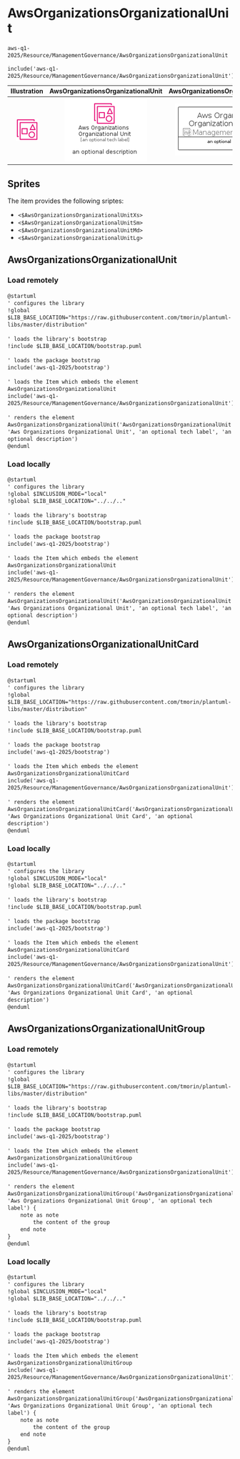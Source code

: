 # AwsOrganizationsOrganizationalUnit


```text
aws-q1-2025/Resource/ManagementGovernance/AwsOrganizationsOrganizationalUnit
```

```text
include('aws-q1-2025/Resource/ManagementGovernance/AwsOrganizationsOrganizationalUnit')
```



| Illustration | AwsOrganizationsOrganizationalUnit | AwsOrganizationsOrganizationalUnitCard | AwsOrganizationsOrganizationalUnitGroup |
| :---: | :---: | :---: | :---: |
| ![illustration for Illustration](../../../aws-q1-2025/Resource/ManagementGovernance/AwsOrganizationsOrganizationalUnit.png) | ![illustration for AwsOrganizationsOrganizationalUnit](../../../aws-q1-2025/Resource/ManagementGovernance/AwsOrganizationsOrganizationalUnit.Local.png) | ![illustration for AwsOrganizationsOrganizationalUnitCard](../../../aws-q1-2025/Resource/ManagementGovernance/AwsOrganizationsOrganizationalUnitCard.Local.png) | ![illustration for AwsOrganizationsOrganizationalUnitGroup](../../../aws-q1-2025/Resource/ManagementGovernance/AwsOrganizationsOrganizationalUnitGroup.Local.png) |



## Sprites
The item provides the following sriptes:

- `<$AwsOrganizationsOrganizationalUnitXs>`
- `<$AwsOrganizationsOrganizationalUnitSm>`
- `<$AwsOrganizationsOrganizationalUnitMd>`
- `<$AwsOrganizationsOrganizationalUnitLg>`





## AwsOrganizationsOrganizationalUnit

### Load remotely
```plantuml
@startuml
' configures the library
!global $LIB_BASE_LOCATION="https://raw.githubusercontent.com/tmorin/plantuml-libs/master/distribution"

' loads the library's bootstrap
!include $LIB_BASE_LOCATION/bootstrap.puml

' loads the package bootstrap
include('aws-q1-2025/bootstrap')

' loads the Item which embeds the element AwsOrganizationsOrganizationalUnit
include('aws-q1-2025/Resource/ManagementGovernance/AwsOrganizationsOrganizationalUnit')

' renders the element
AwsOrganizationsOrganizationalUnit('AwsOrganizationsOrganizationalUnit', 'Aws Organizations Organizational Unit', 'an optional tech label', 'an optional description')
@enduml
```

### Load locally
```plantuml
@startuml
' configures the library
!global $INCLUSION_MODE="local"
!global $LIB_BASE_LOCATION="../../.."

' loads the library's bootstrap
!include $LIB_BASE_LOCATION/bootstrap.puml

' loads the package bootstrap
include('aws-q1-2025/bootstrap')

' loads the Item which embeds the element AwsOrganizationsOrganizationalUnit
include('aws-q1-2025/Resource/ManagementGovernance/AwsOrganizationsOrganizationalUnit')

' renders the element
AwsOrganizationsOrganizationalUnit('AwsOrganizationsOrganizationalUnit', 'Aws Organizations Organizational Unit', 'an optional tech label', 'an optional description')
@enduml
```

## AwsOrganizationsOrganizationalUnitCard

### Load remotely
```plantuml
@startuml
' configures the library
!global $LIB_BASE_LOCATION="https://raw.githubusercontent.com/tmorin/plantuml-libs/master/distribution"

' loads the library's bootstrap
!include $LIB_BASE_LOCATION/bootstrap.puml

' loads the package bootstrap
include('aws-q1-2025/bootstrap')

' loads the Item which embeds the element AwsOrganizationsOrganizationalUnitCard
include('aws-q1-2025/Resource/ManagementGovernance/AwsOrganizationsOrganizationalUnit')

' renders the element
AwsOrganizationsOrganizationalUnitCard('AwsOrganizationsOrganizationalUnitCard', 'Aws Organizations Organizational Unit Card', 'an optional description')
@enduml
```

### Load locally
```plantuml
@startuml
' configures the library
!global $INCLUSION_MODE="local"
!global $LIB_BASE_LOCATION="../../.."

' loads the library's bootstrap
!include $LIB_BASE_LOCATION/bootstrap.puml

' loads the package bootstrap
include('aws-q1-2025/bootstrap')

' loads the Item which embeds the element AwsOrganizationsOrganizationalUnitCard
include('aws-q1-2025/Resource/ManagementGovernance/AwsOrganizationsOrganizationalUnit')

' renders the element
AwsOrganizationsOrganizationalUnitCard('AwsOrganizationsOrganizationalUnitCard', 'Aws Organizations Organizational Unit Card', 'an optional description')
@enduml
```

## AwsOrganizationsOrganizationalUnitGroup

### Load remotely
```plantuml
@startuml
' configures the library
!global $LIB_BASE_LOCATION="https://raw.githubusercontent.com/tmorin/plantuml-libs/master/distribution"

' loads the library's bootstrap
!include $LIB_BASE_LOCATION/bootstrap.puml

' loads the package bootstrap
include('aws-q1-2025/bootstrap')

' loads the Item which embeds the element AwsOrganizationsOrganizationalUnitGroup
include('aws-q1-2025/Resource/ManagementGovernance/AwsOrganizationsOrganizationalUnit')

' renders the element
AwsOrganizationsOrganizationalUnitGroup('AwsOrganizationsOrganizationalUnitGroup', 'Aws Organizations Organizational Unit Group', 'an optional tech label') {
    note as note
        the content of the group
    end note
}
@enduml
```

### Load locally
```plantuml
@startuml
' configures the library
!global $INCLUSION_MODE="local"
!global $LIB_BASE_LOCATION="../../.."

' loads the library's bootstrap
!include $LIB_BASE_LOCATION/bootstrap.puml

' loads the package bootstrap
include('aws-q1-2025/bootstrap')

' loads the Item which embeds the element AwsOrganizationsOrganizationalUnitGroup
include('aws-q1-2025/Resource/ManagementGovernance/AwsOrganizationsOrganizationalUnit')

' renders the element
AwsOrganizationsOrganizationalUnitGroup('AwsOrganizationsOrganizationalUnitGroup', 'Aws Organizations Organizational Unit Group', 'an optional tech label') {
    note as note
        the content of the group
    end note
}
@enduml
```

